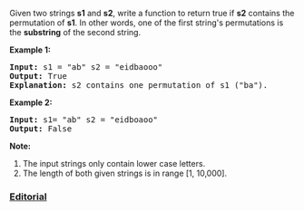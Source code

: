 Given two strings **s1** and **s2**, write a function to return true if **s2** contains the permutation of **s1**. In other words, one of the first string's permutations is the **substring** of the second string.

**Example 1:**
<pre>
<b>Input:</b> s1 = "ab" s2 = "eidbaooo"
<b>Output:</b> True
<b>Explanation:</b> s2 contains one permutation of s1 ("ba").
</pre>

**Example 2:**
<pre>
<b>Input:</b> s1= "ab" s2 = "eidboaoo"
<b>Output:</b> False
</pre>

**Note:**

 1. The input strings only contain lower case letters.
 2. The length of both given strings is in range [1, 10,000].

### [Editorial](https://leetcode.com/articles/short-permutation-in-a-long-string/)

